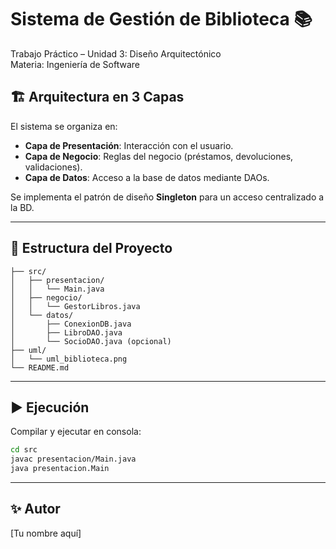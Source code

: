 # Sistema de Gestión de Biblioteca 📚

Trabajo Práctico – Unidad 3: Diseño Arquitectónico  
Materia: Ingeniería de Software

## 🏗️ Arquitectura en 3 Capas

El sistema se organiza en:

- **Capa de Presentación**: Interacción con el usuario.
- **Capa de Negocio**: Reglas del negocio (préstamos, devoluciones, validaciones).
- **Capa de Datos**: Acceso a la base de datos mediante DAOs.

Se implementa el patrón de diseño **Singleton** para un acceso centralizado a la BD.

---

## 📂 Estructura del Proyecto

```
├── src/
│   ├── presentacion/
│   │   └── Main.java
│   ├── negocio/
│   │   └── GestorLibros.java
│   └── datos/
│       ├── ConexionDB.java
│       ├── LibroDAO.java
│       └── SocioDAO.java (opcional)
├── uml/
│   └── uml_biblioteca.png
└── README.md
```

---

## ▶️ Ejecución

Compilar y ejecutar en consola:
```sh
cd src
javac presentacion/Main.java
java presentacion.Main
```

---

## ✨ Autor
[Tu nombre aquí]

